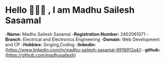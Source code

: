 # Hello 👋👋👋 , I am Madhu Sailesh Sasamal
-**Name:** Madhu Sailesh Sasamal
-**Registration Number:** 2402061071
-**Branch:** Electrical and Electronics Engineering
-**Domain:** Web Development and CP
-**Hobbies:** Singing,Coding
-**linkedin:**(https://www.linkedin.com/in/madhu-sailesh-sasamal-6918912a4/)
-**github:**(https://github.com/madhusailesh)

